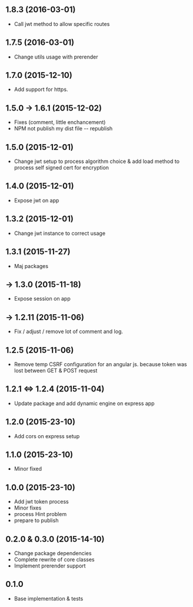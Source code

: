 ## 1.8.3 (2016-03-01)

- Call jwt method to allow specific routes

## 1.7.5 (2016-03-01)

- Change utils usage with prerender

## 1.7.0 (2015-12-10)

- Add support for https.

## 1.5.0 -> 1.6.1 (2015-12-02)

- Fixes (comment, little enchancement)
- NPM not publish my dist file -- republish

## 1.5.0 (2015-12-01)

- Change jwt setup to process algorithm choice & add load method to process self signed cert for encryption

## 1.4.0 (2015-12-01)

- Expose jwt on app

## 1.3.2 (2015-12-01)

- Change jwt instance to correct usage

## 1.3.1 (2015-11-27)

- Maj packages

## -> 1.3.0 (2015-11-18)

- Expose session on app

## -> 1.2.11 (2015-11-06)

- Fix / adjust / remove lot of comment and log.

## 1.2.5 (2015-11-06)

- Remove temp CSRF configuration for an angular js. because token was lost between GET & POST request

## 1.2.1 <=> 1.2.4 (2015-11-04)

- Update package and add dynamic engine on express app

## 1.2.0 (2015-23-10)

- Add cors on express setup

## 1.1.0 (2015-23-10)

- Minor fixed

## 1.0.0 (2015-23-10)

- Add jwt token process
- Minor fixes
- process Hint problem
- prepare to publish


## 0.2.0 & 0.3.0 (2015-14-10)

- Change package dependencies
- Complete rewrite of core classes
- Implement prerender support

## 0.1.0

- Base implementation & tests
